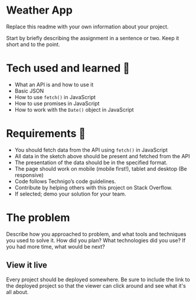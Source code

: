 # Weather App

Replace this readme with your own information about your project.

Start by briefly describing the assignment in a sentence or two. Keep it short and to the point.

# Tech used and learned 🧠

- What an API is and how to use it
- Basic JSON
- How to use `fetch()` in JavaScript
- How to use promises in JavaScript
- How to work with the `Date()` object in JavaScript

# Requirements 🧪

- You should fetch data from the API using `fetch()` in JavaScript
- All data in the sketch above should be present and fetched from the API
- The presentation of the data should be in the specified format.
- The page should work on mobile (mobile first!), tablet and desktop (Be responsive)
- Code follows Technigo’s code guidelines.
- Contribute by helping others with this project on Stack Overflow.
- If selected; demo your solution for your team.

# The problem

Describe how you approached to problem, and what tools and techniques you used to solve it. How did you plan? What technologies did you use? If you had more time, what would be next?

## View it live

Every project should be deployed somewhere. Be sure to include the link to the deployed project so that the viewer can click around and see what it's all about.
